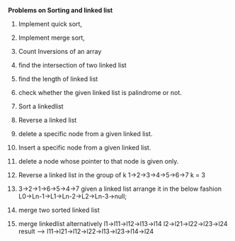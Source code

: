 **Problems on Sorting and linked list**

1. Implement quick sort,

2. Implement merge sort,

3. Count Inversions of an array 

4. find the intersection of two linked list

5. find the length of linked list

6. check whether the given linked list is palindrome or not.

7. Sort a linkedlist

8. Reverse a linked list

9. delete a specific node from a given linked list.

10. Insert a specific node from a given linked list.

11. delete a node whose pointer to that node is given only.

12. Reverse a linked list in the group of k
1->2->3->4->5->6->7 k = 3

13. 3->2->1->6->5->4->7
given a linked list arrange it in the below fashion
L0->Ln-1->L1->Ln-2->L2->Ln-3->null;

14. merge two sorted linked list

15. merge linkedlist alternatively
l1->l11->l12->l13->l14
l2->l21->l22->l23->l24
result --> l11->l21->l12->l22->l13->l23->l14->l24

